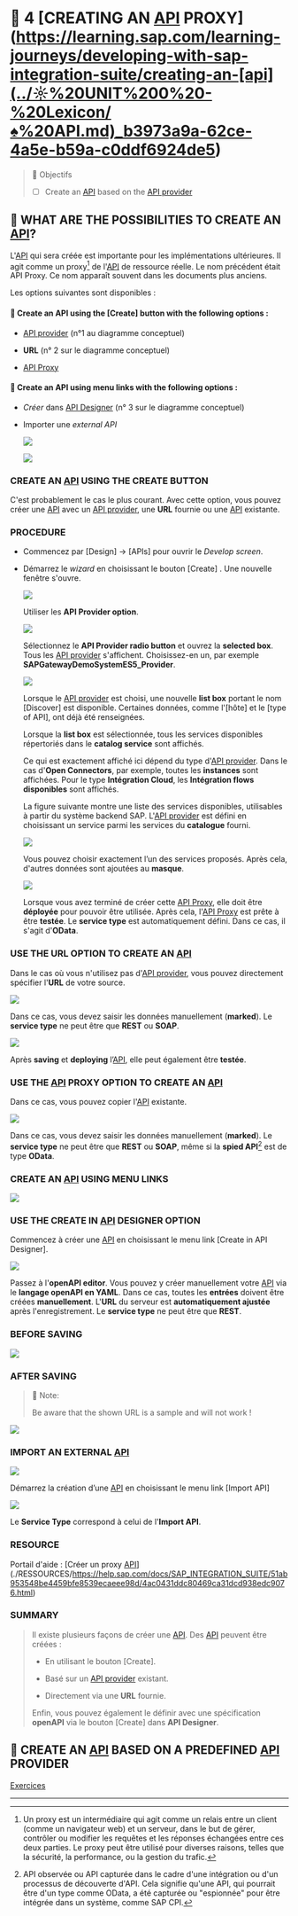 # 🌸 4 [CREATING AN [API](../☼%20UNIT%200%20-%20Lexicon/♠%20API.md) PROXY](<https://learning.sap.com/learning-journeys/developing-with-sap-integration-suite/creating-an-[api](../☼%20UNIT%200%20-%20Lexicon/♠%20API.md)_b3973a9a-62ce-4a5e-b59a-c0ddf6924de5>)

> 🌺 Objectifs
>
> - [ ] Create an [API](../☼%20UNIT%200%20-%20Lexicon/♠%20API.md) based on the [API provider](../☼%20UNIT%200%20-%20Lexicon/♠%20API%20Provider.md)

## 🌸 WHAT ARE THE POSSIBILITIES TO CREATE AN [API](../☼%20UNIT%200%20-%20Lexicon/♠%20API.md)?

L'[API](../☼%20UNIT%200%20-%20Lexicon/♠%20API.md) qui sera créée est importante pour les implémentations ultérieures. Il agit comme un proxy[^1] de l'[API](../☼%20UNIT%200%20-%20Lexicon/♠%20API.md) de ressource réelle. Le nom précédent était API Proxy. Ce nom apparaît souvent dans les documents plus anciens.

Les options suivantes sont disponibles :

#### 💮 **Create an API using the [Create] button with the following options** :

- [API provider](../☼%20UNIT%200%20-%20Lexicon/♠%20API%20Provider.md) (n°1 au diagramme conceptuel)

- **URL** (n° 2 sur le diagramme conceptuel)

- [API Proxy](../☼%20UNIT%200%20-%20Lexicon/♠%20API%20Proxy.md)

#### 💮 **Create an API using menu links with the following options** :

- _Créer_ dans [API Designer](../☼%20UNIT%200%20-%20Lexicon/♠%20API%20Designer.md) (n° 3 sur le diagramme conceptuel)

- Importer une _external API_

  ![](./RESSOURCES/CLD900_20_U3L4_001.png)

  ![](./RESSOURCES/CLD900_20_U3L4_002.png)

### CREATE AN [API](../☼%20UNIT%200%20-%20Lexicon/♠%20API.md) USING THE CREATE BUTTON

C'est probablement le cas le plus courant. Avec cette option, vous pouvez créer une [API](../☼%20UNIT%200%20-%20Lexicon/♠%20API.md) avec un [API provider](../☼%20UNIT%200%20-%20Lexicon/♠%20API%20Provider.md), une **URL** fournie ou une [API](../☼%20UNIT%200%20-%20Lexicon/♠%20API.md) existante.

### PROCEDURE

- Commencez par [Design] → [APIs] pour ouvrir le _Develop screen_.

- Démarrez le _wizard_ en choisissant le bouton [Create] . Une nouvelle fenêtre s'ouvre.

  ![](./RESSOURCES/CLD900_U3_L4_02.png)

  Utiliser les **API Provider option**.

  ![](./RESSOURCES/CLD900_20_U3L4_005.png)

  Sélectionnez le **API Provider radio button** et ouvrez la **selected box**. Tous les [API provider](../☼%20UNIT%200%20-%20Lexicon/♠%20API%20Provider.md) s'affichent. Choisissez-en un, par exemple **SAPGatewayDemoSystemES5_Provider**.

  ![](./RESSOURCES/CLD900_20_U3L4_006_scr.png)

  Lorsque le [API provider](../☼%20UNIT%200%20-%20Lexicon/♠%20API%20Provider.md) est choisi, une nouvelle **list box** portant le nom [Discover] est disponible. Certaines données, comme l'[hôte] et le [type of API], ont déjà été renseignées.

  Lorsque la **list box** est sélectionnée, tous les services disponibles répertoriés dans le **catalog service** sont affichés.

  Ce qui est exactement affiché ici dépend du type d'[API provider](../☼%20UNIT%200%20-%20Lexicon/♠%20API%20Provider.md). Dans le cas d'**Open Connectors**, par exemple, toutes les **instances** sont affichées. Pour le type **Intégration Cloud**, les **Intégration flows disponibles** sont affichés.

  La figure suivante montre une liste des services disponibles, utilisables à partir du système backend SAP. L'[API provider](../☼%20UNIT%200%20-%20Lexicon/♠%20API%20Provider.md) est défini en choisissant un service parmi les services du **catalogue** fourni.

  ![](./RESSOURCES/CLD900_20_U3L4_007_scr.png)

  Vous pouvez choisir exactement l’un des services proposés. Après cela, d'autres données sont ajoutées au **masque**.

  ![](./RESSOURCES/CLD900_20_U3L4_008_scr.png)

  Lorsque vous avez terminé de créer cette [API Proxy](../☼%20UNIT%200%20-%20Lexicon/♠%20API%20Proxy.md), elle doit être **déployée** pour pouvoir être utilisée. Après cela, l'[API Proxy](../☼%20UNIT%200%20-%20Lexicon/♠%20API%20Proxy.md) est prête à être **testée**. Le **service type** est automatiquement défini. Dans ce cas, il s'agit d'**OData**.

### USE THE URL OPTION TO CREATE AN [API](../☼%20UNIT%200%20-%20Lexicon/♠%20API.md)

Dans le cas où vous n'utilisez pas d'[API provider](../☼%20UNIT%200%20-%20Lexicon/♠%20API%20Provider.md), vous pouvez directement spécifier l'**URL** de votre source.

![](./RESSOURCES/CLD900_20_U3L4_009.png)

Dans ce cas, vous devez saisir les données manuellement (**marked**). Le **service type** ne peut être que **REST** ou **SOAP**.

![](./RESSOURCES/CLD900_20_U3L4_010_scr.png)

Après **saving** et **deploying** l’[API](../☼%20UNIT%200%20-%20Lexicon/♠%20API.md), elle peut également être **testée**.

### USE THE [API](../☼%20UNIT%200%20-%20Lexicon/♠%20API.md) PROXY OPTION TO CREATE AN [API](../☼%20UNIT%200%20-%20Lexicon/♠%20API.md)

Dans ce cas, vous pouvez copier l'[API](../☼%20UNIT%200%20-%20Lexicon/♠%20API.md) existante.

![](./RESSOURCES/CLD900_20_U3L4_011_scr.png)

Dans ce cas, vous devez saisir les données manuellement (**marked**). Le **service type** ne peut être que **REST** ou **SOAP**, même si la **spied API**[^2] est de type **OData**.

### CREATE AN [API](../☼%20UNIT%200%20-%20Lexicon/♠%20API.md) USING MENU LINKS

![](./RESSOURCES/CLD900_20_U3L4_012.png)

### USE THE CREATE IN [API](../☼%20UNIT%200%20-%20Lexicon/♠%20API.md) DESIGNER OPTION

Commencez à créer une [API](../☼%20UNIT%200%20-%20Lexicon/♠%20API.md) en choisissant le menu link [Create in API Designer].

![](./RESSOURCES/CLD900_20_U3L4_013_scr.png)

Passez à l'**openAPI editor**. Vous pouvez y créer manuellement votre [API](../☼%20UNIT%200%20-%20Lexicon/♠%20API.md) via le **langage openAPI en YAML**. Dans ce cas, toutes les **entrées** doivent être créées **manuellement**. L'**URL** du serveur est **automatiquement ajustée** après l'enregistrement. Le **service type** ne peut être que **REST**.

### BEFORE SAVING

![](./RESSOURCES/CLD900_20_U3L4_014_scr.png)

### AFTER SAVING

> :pushpin: Note:
>
> Be aware that the shown URL is a sample and will not work !

![](./RESSOURCES/CLD900_20_U3L4_015_scr.png)

### IMPORT AN EXTERNAL [API](../☼%20UNIT%200%20-%20Lexicon/♠%20API.md)

![](./RESSOURCES/CLD900_20_U3L4_016.png)

Démarrez la création d’une [API](../☼%20UNIT%200%20-%20Lexicon/♠%20API.md) en choisissant le menu link [Import API]

![](./RESSOURCES/CLD900_20_U3L4_017_scr.png)

Le **Service Type** correspond à celui de l'**Import API**.

### RESOURCE

Portail d'aide : [Créer un proxy [API](../☼%20UNIT%200%20-%20Lexicon/♠%20API.md)](./RESSOURCES/https://help.sap.com/docs/SAP_INTEGRATION_SUITE/51ab953548be4459bfe8539ecaeee98d/4ac0431ddc80469ca31dcd938edc9076.html)

### SUMMARY

> Il existe plusieurs façons de créer une [API](../☼%20UNIT%200%20-%20Lexicon/♠%20API.md). Des [API](../☼%20UNIT%200%20-%20Lexicon/♠%20API.md) peuvent être créées :
>
> - En utilisant le bouton [Create].
>
> - Basé sur un [API provider](../☼%20UNIT%200%20-%20Lexicon/♠%20API%20Provider.md) existant.
>
> - Directement via une **URL** fournie.
>
> Enfin, vous pouvez également le définir avec une spécification **openAPI** via le bouton [Create] dans **API Designer**.

## 🌸 CREATE AN [API](../☼%20UNIT%200%20-%20Lexicon/♠%20API.md) BASED ON A PREDEFINED [API](../☼%20UNIT%200%20-%20Lexicon/♠%20API.md) PROVIDER

[Exercices](<https://learning.sap.com/learning-journeys/developing-with-sap-integration-suite/creating-an-[api](../☼%20UNIT%200%20-%20Lexicon/♠%20API.md)_b3973a9a-62ce-4a5e-b59a-c0ddf6924de5>)

---

[^1]: Un proxy est un intermédiaire qui agit comme un relais entre un client (comme un navigateur web) et un serveur, dans le but de gérer, contrôler ou modifier les requêtes et les réponses échangées entre ces deux parties. Le proxy peut être utilisé pour diverses raisons, telles que la sécurité, la performance, ou la gestion du trafic.
[^2]: API observée ou API capturée dans le cadre d'une intégration ou d'un processus de découverte d'API. Cela signifie qu'une API, qui pourrait être d'un type comme OData, a été capturée ou "espionnée" pour être intégrée dans un système, comme SAP CPI.
